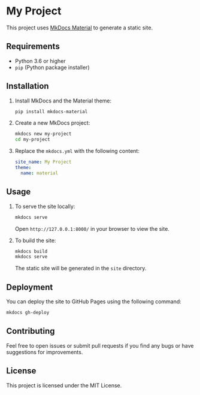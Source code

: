 # My Project

This project uses [MkDocs Material](https://squidfunk.github.io/mkdocs-material/) to generate a static site.

## Requirements

- Python 3.6 or higher
- `pip` (Python package installer)

## Installation

1. Install MkDocs and the Material theme:

    ```bash
    pip install mkdocs-material
    ```

2. Create a new MkDocs project:

    ```bash
    mkdocs new my-project
    cd my-project
    ```

3. Replace the `mkdocs.yml` with the following content:

    ```yaml
    site_name: My Project
    theme:
      name: material
    ```

## Usage

1. To serve the site locally:

    ```bash
    mkdocs serve
    ```

    Open `http://127.0.0.1:8000/` in your browser to view the site.

2. To build the site:

    ```bash
    mkdocs build
    mkdocs serve
    ```

    The static site will be generated in the `site` directory.

## Deployment

You can deploy the site to GitHub Pages using the following command:

```bash
mkdocs gh-deploy
```

## Contributing

Feel free to open issues or submit pull requests if you find any bugs or have suggestions for improvements.

## License

This project is licensed under the MIT License.